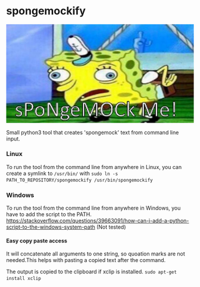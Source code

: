 # spongemockify
![spongemock](https://github.com/JorisWijnen/spongemockify/blob/main/images/spongemock.jpg "SpongeMock")

Small python3 tool that creates 'spongemock' text from command line input.

### Linux
To run the tool from the command line from anywhere in Linux, you can create a symlink to `/usr/bin/` with
`sudo ln -s PATH_TO_REPOSITORY/spongemockify /usr/bin/spongemockify`

### Windows
To run the tool from the command line from anywhere in Windows, you have to add the script to the PATH.
https://stackoverflow.com/questions/39663091/how-can-i-add-a-python-script-to-the-windows-system-path
(Not tested)

#### Easy copy paste access

It will concatenate all arguments to one string, so quoation marks are not needed.This helps with pasting a copied text after the command.

The output is copied to the clipboard if xclip is installed.
`sudo apt-get install xclip`
